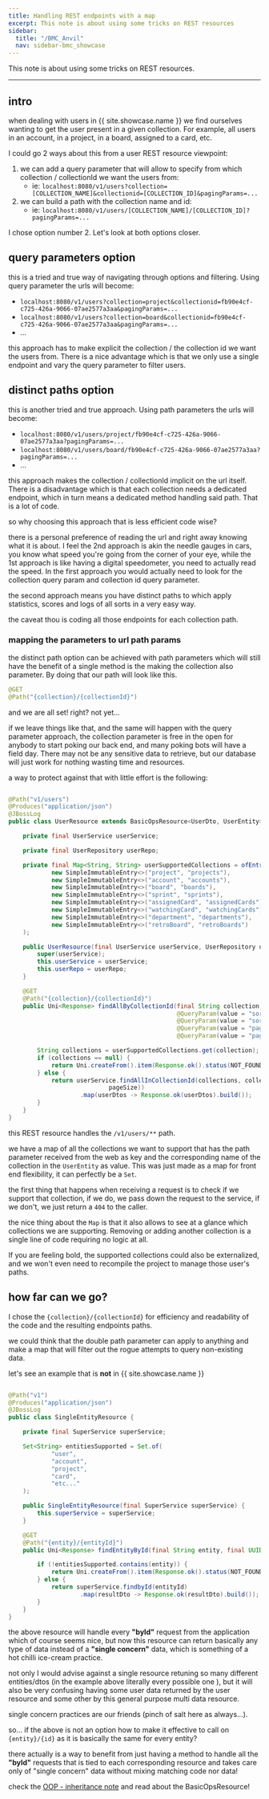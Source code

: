 ```yaml
---
title: Handling REST endpoints with a map
excerpt: This note is about using some tricks on REST resources
sidebar:
  title: "/BMC_Anvil"
  nav: sidebar-bmc_showcase
---
```


This note is about using some tricks on REST resources.

---

## intro

when dealing with users in {{ site.showcase.name }} we find ourselves wanting to get the user present in a given collection. For example,
all users in an account, in a project, in a board, assigned to a card, etc.

I could go 2 ways about this from a user REST resource viewpoint:

1. we can add a query parameter that will allow to specify from which collection / collectionId we want the users from:
    * ie: `localhost:8080/v1/users?collection=[COLLECTION_NAME]&collectionid=[COLLECTION_ID]&pagingParams=...`
2. we can build a path with the collection name and id:
    * ie: `localhost:8080/v1/users/[COLLECTION_NAME]/[COLLECTION_ID]?pagingParams=...`

I chose option number 2. Let's look at both options closer.

## query parameters option

this is a tried and true way of navigating through options and filtering. Using query parameter the urls will become:

* `localhost:8080/v1/users?collection=project&collectionid=fb90e4cf-c725-426a-9066-07ae2577a3aa&pagingParams=...`
* `localhost:8080/v1/users?collection=board&collectionid=fb90e4cf-c725-426a-9066-07ae2577a3aa&pagingParams=...`
* ...

this approach has to make explicit the collection / the collection id we want the users from. There is a nice advantage which is that we
only use a single endpoint and vary the query parameter to filter users.

## distinct paths option

this is another tried and true approach. Using path parameters the urls will become:

* `localhost:8080/v1/users/project/fb90e4cf-c725-426a-9066-07ae2577a3aa?pagingParams=...`
* `localhost:8080/v1/users/board/fb90e4cf-c725-426a-9066-07ae2577a3aa?pagingParams=...`
* ...

this approach makes the collection / collectionId implicit on the url itself. There is a disadvantage which is that each collection needs a
dedicated endpoint, which in turn means a dedicated method handling said path. That is a lot of code.

so why choosing this approach that is less efficient code wise?

there is a personal preference of reading the url and right away knowing what it is about. I feel the 2nd approach is akin the
needle gauges in cars, you know what speed you're going from the corner of your eye, while the 1st approach is like having a digital
speedometer, you need to actually read the speed. In the first approach you would actually need to look for the collection query param and
collection id query parameter.

the second approach means you have distinct paths to which apply statistics, scores and logs of all sorts in a very easy way.

the caveat thou is coding all those endpoints for each collection path.

### mapping the parameters to url path params

the distinct path option can be achieved with path parameters which will still have the benefit of a single method is the making the
collection also parameter. By doing that our path will look like this.

```java
@GET
@Path("{collection}/{collectionId}")
```

and we are all set! right? not yet...

if we leave things like that, and the same will happen with the query parameter approach, the collection parameter is free in the open for
anybody to start poking our back end, and many poking bots will have a field day. There may not be any sensitive data to retrieve, but our
database will just work for nothing wasting time and resources.

a way to protect against that with little effort is the following:

```java

@Path("v1/users")
@Produces("application/json")
@JBossLog
public class UserResource extends BasicOpsResource<UserDto, UserEntity> {

    private final UserService userService;

    private final UserRepository userRepo;

    private final Map<String, String> userSupportedCollections = ofEntries(
            new SimpleImmutableEntry<>("project", "projects"),
            new SimpleImmutableEntry<>("account", "accounts"),
            new SimpleImmutableEntry<>("board", "boards"),
            new SimpleImmutableEntry<>("sprint", "sprints"),
            new SimpleImmutableEntry<>("assignedCard", "assignedCards"),
            new SimpleImmutableEntry<>("watchingCard", "watchingCards"),
            new SimpleImmutableEntry<>("department", "departments"),
            new SimpleImmutableEntry<>("retroBoard", "retroBoards")
    );

    public UserResource(final UserService userService, UserRepository userRepo) {
        super(userService);
        this.userService = userService;
        this.userRepo = userRepo;
    }

    @GET
    @Path("{collection}/{collectionId}")
    public Uni<Response> findAllByCollectionId(final String collection, final UUID collectionId,
                                               @QueryParam(value = "sortBy") @NotNull final String sortBy,
                                               @QueryParam(value = "sortDir") final String sortDir,
                                               @QueryParam(value = "pageIx") final Integer pageIx,
                                               @QueryParam(value = "pageSize") @NotNull final Integer pageSize) {

        String collections = userSupportedCollections.get(collection);
        if (collections == null) {
            return Uni.createFrom().item(Response.ok().status(NOT_FOUND).build());
        } else {
            return userService.findAllInCollectionId(collections, collectionId, new Pageable(sortBy, sortDir, pageIx,
                            pageSize))
                    .map(userDtos -> Response.ok(userDtos).build());
        }
    }
}
```

this REST resource handles the `/v1/users/**` path.

we have a map of all the collections we want to support that has the path parameter received from the web as key and the corresponding name
of the collection in the `UserEntity` as value. This was just made as a map for front end flexibility, it can perfectly be a `Set`.

the first thing that happens when receiving a request is to check if we support that collection, if we do, we pass down the request to the
service, if we don't, we just return a `404` to the caller.

the nice thing about the `Map` is that it also allows to see at a glance which collections we are supporting. Removing or adding another
collection is a single line of code requiring no logic at all.

If you are feeling bold, the supported collections could also be externalized, and we won't even need to recompile the project to manage
those user's paths.

## how far can we go?

I chose the `{collection}/{collectionId}` for efficiency and readability of the code and the resulting endpoints paths.

we could think that the double path parameter can apply to anything and make a map that will filter out the rogue attempts to query
non-existing data.

let's see an example that is **not** in {{ site.showcase.name }}

```java

@Path("v1")
@Produces("application/json")
@JBossLog
public class SingleEntityResource {

    private final SuperService superService;

    Set<String> entitiesSupported = Set.of(
            "user",
            "account",
            "project",
            "card",
            "etc..."
    );

    public SingleEntityResource(final SuperService superService) {
        this.superService = superService;
    }

    @GET
    @Path("{entity}/{entityId}")
    public Uni<Response> findEntityById(final String entity, final UUID entityId) {

        if (!entitiesSupported.contains(entity)) {
            return Uni.createFrom().item(Response.ok().status(NOT_FOUND).build());
        } else {
            return superService.findbyId(entityId)
                    .map(resultDto -> Response.ok(resultDto).build());
        }
    }
}
```

the above resource will handle every **"byId"** request from the application which of course seems nice, but now this resource can return
basically any type of data instead of a **"single concern"** data, which is something of a hot chilli ice-cream practice.

not only I would advise against a single resource retuning so many different entities/dtos (in the example above literally every possible
one ), but it will also be very confusing having some user data returned by the user resource and some other by this general purpose multi
data resource.

single concern practices are our friends (pinch of salt here as always...).

so... if the above is not an option how to make it effective to call on `{entity}/{id}` as it is basically the same for every entity?

there actually is a way to benefit from just having a method to handle all the **"byId"** requests that is tied to each corresponding
resource and takes care only of "single concern" data without mixing matching code nor data!

check the [OOP - inheritance note](/bmc-showcase-note-oop-inheritance/#the-basic-ops-resource) and read about the BasicOpsResource!


